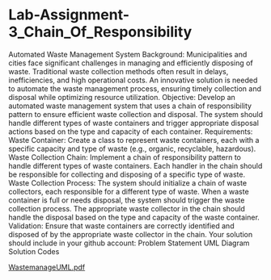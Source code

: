 # Lab-Assignment-3_Chain_Of_Responsibility

Automated Waste Management System
Background: Municipalities and cities face significant challenges in managing and efficiently disposing of waste. Traditional waste collection methods often result in delays, inefficiencies, and high operational costs. An innovative solution is needed to automate the waste management process, ensuring timely collection and disposal while optimizing resource utilization.
Objective: Develop an automated waste management system that uses a chain of responsibility pattern to ensure efficient waste collection and disposal. The system should handle different types of waste containers and trigger appropriate disposal actions based on the type and capacity of each container.
Requirements:
Waste Container: Create a class to represent waste containers, each with a specific capacity and type of waste (e.g., organic, recyclable, hazardous).
Waste Collection Chain: Implement a chain of responsibility pattern to handle different types of waste containers. Each handler in the chain should be responsible for collecting and disposing of a specific type of waste.
Waste Collection Process:
The system should initialize a chain of waste collectors, each responsible for a different type of waste.
When a waste container is full or needs disposal, the system should trigger the waste collection process.
The appropriate waste collector in the chain should handle the disposal based on the type and capacity of the waste container.
Validation: Ensure that waste containers are correctly identified and disposed of by the appropriate waste collector in the chain.
Your solution should include in your github account:
Problem Statement
UML Diagram
Solution Codes

[WastemanageUML.pdf](https://github.com/user-attachments/files/19147413/WastemanageUML.pdf)
